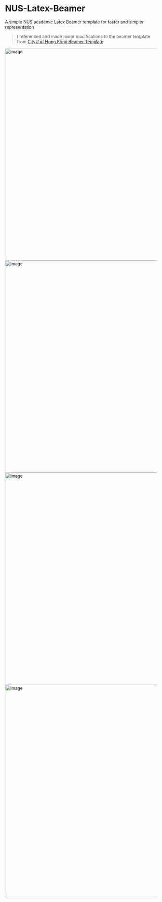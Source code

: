 # NUS-Latex-Beamer
A simple NUS academic Latex Beamer template for faster and simpler representation
> I referenced and made minor modifications to the beamer template from [CityU of Hong Kong Beamer Template](https://www.overleaf.com/latex/templates/cityu-of-hong-kong-beamer/kygnjxtcngtg).

<img width="700" alt="image" src="https://github.com/ruziniuuuuu/NUS-Latex-Beamer/assets/54934297/3ff1adea-e322-4acc-91b5-0d4b36a24c72">

<img width="700" alt="image" src="https://github.com/ruziniuuuuu/NUS-Latex-Beamer/assets/54934297/b4adf4c4-cbd1-4931-a9c1-d242235e3bf9">

<img width="700" alt="image" src="https://github.com/ruziniuuuuu/NUS-Latex-Beamer/assets/54934297/6dd9dd4d-2e50-4a99-b5b4-c69f2e7009fb">

<img width="700" alt="image" src="https://github.com/ruziniuuuuu/NUS-Latex-Beamer/assets/54934297/67a42f07-413d-4a8a-8dcd-c9b5d06d6a62">
